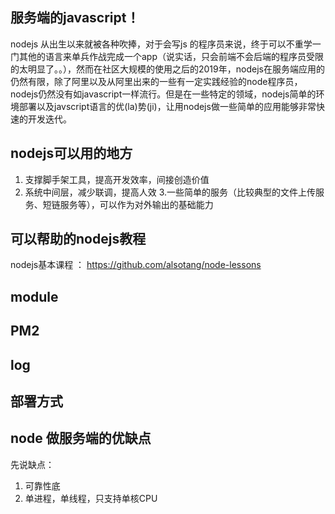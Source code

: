 ## 服务端的javascript！
nodejs 从出生以来就被各种吹捧，对于会写js 的程序员来说，终于可以不重学一门其他的语言来单兵作战完成一个app（说实话，只会前端不会后端的程序员受限的太明显了。。），然而在社区大规模的使用之后的2019年，nodejs在服务端应用的仍然有限，除了阿里以及从阿里出来的一些有一定实践经验的node程序员，nodejs仍然没有如javascript一样流行。但是在一些特定的领域，nodejs简单的环境部署以及javscript语言的优(la)势(ji)，让用nodejs做一些简单的应用能够非常快速的开发迭代。

## nodejs可以用的地方
1. 支撑脚手架工具，提高开发效率，间接创造价值
2. 系统中间层，减少联调，提高人效
3.一些简单的服务（比较典型的文件上传服务、短链服务等），可以作为对外输出的基础能力


## 可以帮助的nodejs教程
nodejs基本课程 ： https://github.com/alsotang/node-lessons

## module


## PM2


## log


## 部署方式


## node 做服务端的优缺点
先说缺点：
1. 可靠性底
2. 单进程，单线程，只支持单核CPU